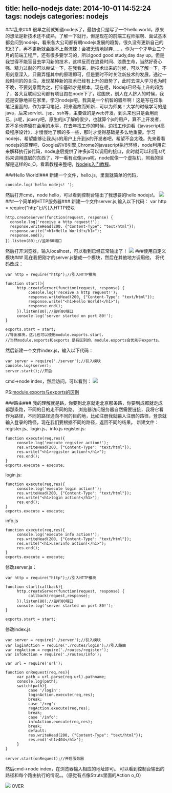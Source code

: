 title: hello-nodejs
date: 2014-10-01 14:52:24
tags: nodejs
categories: nodejs
---
###乱来###
很早之前就知道nodejs了，最初也只是写了一个hello world，原来的想法是新技术还不成熟，了解一下就行，但是现在的前端工程师招聘、面试基本都会问到nodejs，看来各大公司都有朝nodejs发展的趋势，很久没有更新自己的知识了，再不更新就会跟不上潮流辣！会被无情地抛弃......，作为一个才毕业三个月的前端工程尸，还有很多要学习的，所以good good study,day day up。但是我觉得不能盲目去学习新的技术，这样反而在浪费时间、浪费生命，当然好奇心强、精力过剩的可以尝试一下，在我看来，新技术出来的时候，可以了解一下，不用刻意深入，只需弄懂其中的原理即可，但是要时不时关注新技术的发展，通过一段时间的的关注，发现某种新的技术已经有上升的趋势了，此时去深入学习也为时不晚，不要刻意而为之，打牢基础才是根本。现在呢，Nodejs已经有上升的趋势了，各大互联网公司都有项目跑在node下了，趁国庆，别人在人挤人的时候，我还是安静地呆在家里，学习nodejs吧，我真是一个机智的骚年啊！这是写在印象笔记里面的，作为学习笔记，将来温故而知新，可以为师矣！<!--more-->大学的时候学习的是java，后来servlet、jsp、ssh等，主要做的是web开发，到头来也只是会用而已，js呢，jquery吧，原生的js了解的很少，也就算个js的用户，算不上开发者，差不多也停留在会用的水平，在去年找工作的时候，边找工作边看《javascript高级程序设计》，才慢慢地了解的多一些，那时才觉得基础是多么地重要。学习nodejs，希望能够让我从js的用户上升到js的开发者吧，希望不会太晚。先来看看nodejs的原理吧，Google的V8引擎,Chrome的javascript执行环境，node利用它来解释执行js代码，node底层提供了许多js可以调用的接口，此时就可以利用js代码来调用底层的东西了，咋一看有点像java呢，node就像一个虚拟机，照我的理解是这样的o_O。看着教程来整吧，[Nodejs入门教程](http://www.nodebeginner.org/index-zh-cn.html)。


###Hello World!###
新建一个文件，hello.js，里面就简单的代码，

	console.log('hello nodejs! ');

然后打开cmd，node hello，可以看到控制台输出了我想要的hello nodejs!。
![](http://icaifeimg.qiniudn.com/hello-nodejs.png)
###一个简单的HTTP服务器###
新建一个文件server.js,输入以下代码：
	var http = require("http");//引入HTTP模块
	
	http.createServer(function(request, response) {
	  console.log('receive a http request!');
	  response.writeHead(200, {"Content-Type": "text/html"});
	  response.write("<h1>Hello World!</h1>");
	  response.end();
	}).listen(80);//监听80端口
然后打开浏览器，输入localhost，可以看到已经正常输出了！
![](http://icaifeimg.qiniudn.com/hello-nodejs-express.png)
###使用自定义模块###
现在我把刚才的server.js整成一个模块，然后在其他地方调用他， 将代码改成：

	var http = require("http");//引入HTTP模块

	function start(){
	     http.createServer(function(request, response) {
	          console.log('receive a http request!');
	          response.writeHead(200, {"Content-Type": "text/html"});
	          response.write("<h1>Hello World!</h1>");
	          response.end();
	     }).listen(80);//监听80端口
	     console.log('server started on port 80!');
	}

	exports.start = start;
	//导出模块，这儿也可以使用module.exports.start，
	//当然module.exports和exports 是有区别的，module.exports会优先于exports。

然后新建一个文件index.js，输入以下代码：

	var server = require('./server');//引入模块
	console.log(server);
	server.start();//开启

cmd->node index，然后访问，可以看到：
![](http://icaifeimg.qiniudn.com/hello-nodejs-show.png)

PS:[module.exports与exports的区别](http://www.cnblogs.com/pigtail/archive/2013/01/14/2859555.html)

###路由###
我的理解就是路，你要到北京就走北京那条路，你要到成都就走成都那条路，不同的目的走不同的路。
浏览器访问服务器自然需要链接，我将它看作为路径，不同的路径通向不同的目的地，比如注册我就输入注册的路径，登录就输入登录的路径，现在我们要根据不同的路径，返回不同的结果。
新建文件：register.js、login.js、info.js
register.js:

	function execute(req,res){
	     console.log('execute register action!');
	     res.writeHead(200, {"Content-Type": "text/html"});
	     res.write("<h1>register action!</h1>");
	     res.end();
	}
	exports.execute = execute;

login.js:

	function execute(req,res){
	     console.log('execute login action!');
	     res.writeHead(200, {"Content-Type": "text/html"});
	     res.write("<h1>login action!</h1>");
	     res.end();
	}
	exports.execute = execute;

info.js

	function execute(req,res){
	     console.log('execute info action!');
	     res.writeHead(200, {"Content-Type": "text/html"});
	     res.write("<h1>userinfo action!</h1>");
	     res.end();
	}
	exports.execute = execute;

修改server.js：

	var http = require("http");//引入HTTP模块
	
	function start(callback){
	     http.createServer(function(request, response) {
	          callback(request,response);
	     }).listen(80);//监听80端口
	     console.log('server started on port 80!');
	}
	
	exports.start = start;

修改index.js

	var server = require('./server');//引入模块
	var loginAction = require('./routes/login');//引入路由
	var regAction = require('./routes/register');
	var infoAction = require('./routes/info');
	
	var url = require('url');
	
	function onRequest(req,res){
	     var path = url.parse(req.url).pathname;
	     console.log(path);
	     switch(path){
	          case '/login':
	          loginAction.execute(req,res);
	          break;
	          case '/reg':
	          regAction.execute(req,res);
	          break;
	          case '/info':
	          infoAction.execute(req,res);
	          break;
	          default:
	          res.writeHead(200, {"Content-Type": "text/html"});
	          res.end('<h1>404</h1>');
	     }
	}
	
	server.start(onRequest);//开启服务器

然后cmd->node index，在浏览器输入相应的地址即可。
可以看到控制台输出的路径和每个路由执行的情况。。（感觉有点像Struts里面的Action   o_O）

![](http://icaifeimg.qiniudn.com/hello-nodejs-show-result.png)
OVER